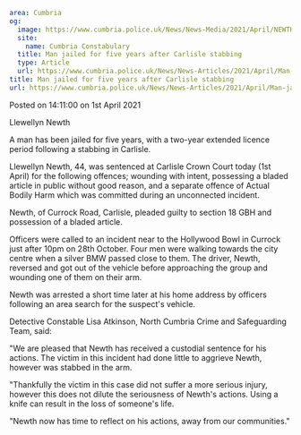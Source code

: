 ```yaml
area: Cumbria
og:
  image: https://www.cumbria.police.uk/News/News-Media/2021/April/NEWTH-LLEWELLYNjpg.jpg
  site:
    name: Cumbria Constabulary
  title: Man jailed for five years after Carlisle stabbing
  type: Article
  url: https://www.cumbria.police.uk/News/News-Articles/2021/April/Man-jailed-for-five-years-after-Carlisle-stabbing.aspx
title: Man jailed for five years after Carlisle stabbing
url: https://www.cumbria.police.uk/News/News-Articles/2021/April/Man-jailed-for-five-years-after-Carlisle-stabbing.aspx
```

Posted on 14:11:00 on 1st April 2021

Llewellyn Newth

A man has been jailed for five years, with a two-year extended licence period following a stabbing in Carlisle.

Llewellyn Newth, 44, was sentenced at Carlisle Crown Court today (1st April) for the following offences; wounding with intent, possessing a bladed article in public without good reason, and a separate offence of Actual Bodily Harm which was committed during an unconnected incident.

Newth, of Currock Road, Carlisle, pleaded guilty to section 18 GBH and possession of a bladed article.

Officers were called to an incident near to the Hollywood Bowl in Currock just after 10pm on 28th October. Four men were walking towards the city centre when a silver BMW passed close to them. The driver, Newth, reversed and got out of the vehicle before approaching the group and wounding one of them on their arm.

Newth was arrested a short time later at his home address by officers following an area search for the suspect's vehicle.

Detective Constable Lisa Atkinson, North Cumbria Crime and Safeguarding Team, said:

"We are pleased that Newth has received a custodial sentence for his actions. The victim in this incident had done little to aggrieve Newth, however was stabbed in the arm.

"Thankfully the victim in this case did not suffer a more serious injury, however this does not dilute the seriousness of Newth's actions. Using a knife can result in the loss of someone's life.

"Newth now has time to reflect on his actions, away from our communities."
